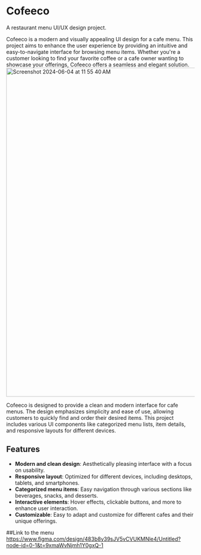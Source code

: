 # Cofeeco

A restaurant menu UI/UX design project.

Cofeeco is a modern and visually appealing UI design for a cafe menu. This project aims to enhance the user experience by providing an intuitive and easy-to-navigate interface for browsing menu items. Whether you're a customer looking to find your favorite coffee or a cafe owner wanting to showcase your offerings, Cofeeco offers a seamless and elegant solution.
<img width="880" alt="Screenshot 2024-06-04 at 11 55 40 AM" src="https://github.com/anweshajena1/Cofeeco/assets/160565661/2632033b-0172-4605-9390-253c65fe6949">

Cofeeco is designed to provide a clean and modern interface for cafe menus. The design emphasizes simplicity and ease of use, allowing customers to quickly find and order their desired items. This project includes various UI components like categorized menu lists, item details, and responsive layouts for different devices.

## Features
- **Modern and clean design**: Aesthetically pleasing interface with a focus on usability.
- **Responsive layout**: Optimized for different devices, including desktops, tablets, and smartphones.
- **Categorized menu items**: Easy navigation through various sections like beverages, snacks, and desserts.
- **Interactive elements**: Hover effects, clickable buttons, and more to enhance user interaction.
- **Customizable**: Easy to adapt and customize for different cafes and their unique offerings.

##Link to the menu
https://www.figma.com/design/483b8y39sJV5vCVUKMNle4/Untitled?node-id=0-1&t=9xmaWvNjmh1Y0gxQ-1
